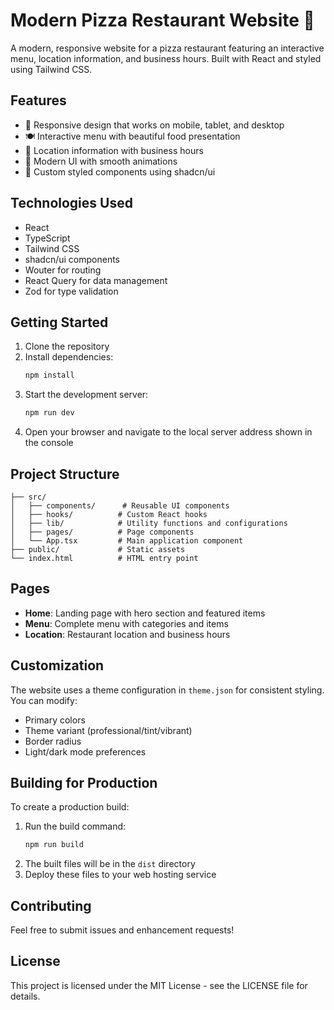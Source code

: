 # Modern Pizza Restaurant Website 🍕

A modern, responsive website for a pizza restaurant featuring an interactive menu, location information, and business hours. Built with React and styled using Tailwind CSS.

## Features

- 📱 Responsive design that works on mobile, tablet, and desktop
- 🍽️ Interactive menu with beautiful food presentation
- 📍 Location information with business hours
- 🎨 Modern UI with smooth animations
- 💅 Custom styled components using shadcn/ui

## Technologies Used

- React
- TypeScript
- Tailwind CSS
- shadcn/ui components
- Wouter for routing
- React Query for data management
- Zod for type validation

## Getting Started

1. Clone the repository
2. Install dependencies:
   ```bash
   npm install
   ```
3. Start the development server:
   ```bash
   npm run dev
   ```
4. Open your browser and navigate to the local server address shown in the console

## Project Structure

```
├── src/
│   ├── components/      # Reusable UI components
│   ├── hooks/          # Custom React hooks
│   ├── lib/            # Utility functions and configurations
│   ├── pages/          # Page components
│   └── App.tsx         # Main application component
├── public/             # Static assets
└── index.html          # HTML entry point
```

## Pages

- **Home**: Landing page with hero section and featured items
- **Menu**: Complete menu with categories and items
- **Location**: Restaurant location and business hours

## Customization

The website uses a theme configuration in `theme.json` for consistent styling. You can modify:
- Primary colors
- Theme variant (professional/tint/vibrant)
- Border radius
- Light/dark mode preferences

## Building for Production

To create a production build:

1. Run the build command:
   ```bash
   npm run build
   ```
2. The built files will be in the `dist` directory
3. Deploy these files to your web hosting service

## Contributing

Feel free to submit issues and enhancement requests!

## License

This project is licensed under the MIT License - see the LICENSE file for details.
